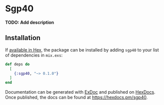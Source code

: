 # Sgp40

**TODO: Add description**

## Installation

If [available in Hex](https://hex.pm/docs/publish), the package can be installed
by adding `sgp40` to your list of dependencies in `mix.exs`:

```elixir
def deps do
  [
    {:sgp40, "~> 0.1.0"}
  ]
end
```

Documentation can be generated with [ExDoc](https://github.com/elixir-lang/ex_doc)
and published on [HexDocs](https://hexdocs.pm). Once published, the docs can
be found at <https://hexdocs.pm/sgp40>.

